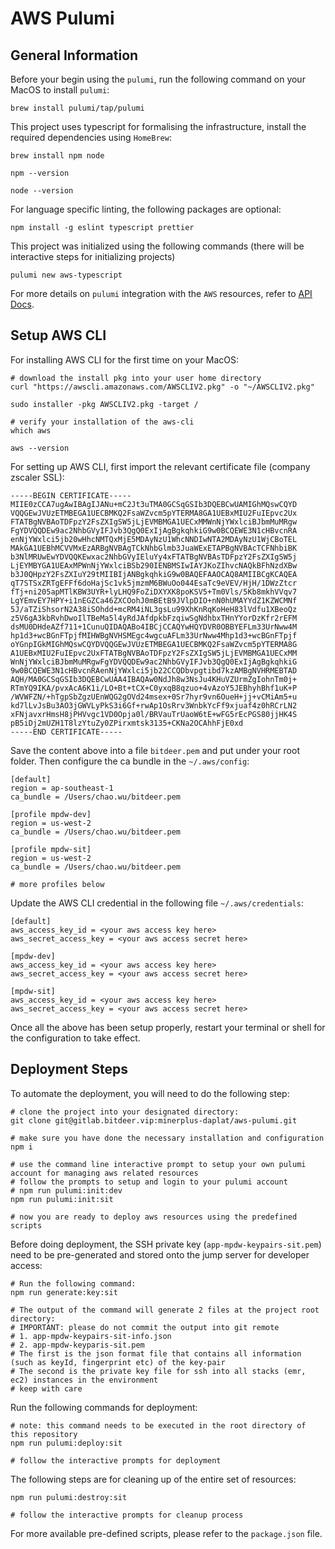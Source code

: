 # AWS Pulumi

## General Information

Before your begin using the `pulumi`, run the following command on your MacOS to install `pulumi`:

```
brew install pulumi/tap/pulumi
```

This project uses typescript for formalising the infrastructure, install the required dependencies using `HomeBrew`:

```
brew install npm node

npm --version

node --version
```

For language specific linting, the following packages are optional:

```
npm install -g eslint typescript prettier
```

This project was initialized using the following commands (there will be interactive steps for initializing projects)

```
pulumi new aws-typescript
```

For more details on `pulumi` integration with the `AWS` resources, refer to [API Docs](https://www.pulumi.com/registry/packages/aws/api-docs/).

## Setup AWS CLI

For installing AWS CLI for the first time on your MacOS:

```
# download the install pkg into your user home directory
curl "https://awscli.amazonaws.com/AWSCLIV2.pkg" -o "~/AWSCLIV2.pkg"

sudo installer -pkg AWSCLIV2.pkg -target /

# verify your installation of the aws-cli
which aws

aws --version
```

For setting up AWS CLI, first import the relevant certificate file (company zscaler SSL):

```
-----BEGIN CERTIFICATE-----
MIIE0zCCA7ugAwIBAgIJANu+mC2Jt3uTMA0GCSqGSIb3DQEBCwUAMIGhMQswCQYD
VQQGEwJVUzETMBEGA1UECBMKQ2FsaWZvcm5pYTERMA8GA1UEBxMIU2FuIEpvc2Ux
FTATBgNVBAoTDFpzY2FsZXIgSW5jLjEVMBMGA1UECxMMWnNjYWxlciBJbmMuMRgw
FgYDVQQDEw9ac2NhbGVyIFJvb3QgQ0ExIjAgBgkqhkiG9w0BCQEWE3N1cHBvcnRA
enNjYWxlci5jb20wHhcNMTQxMjE5MDAyNzU1WhcNNDIwNTA2MDAyNzU1WjCBoTEL
MAkGA1UEBhMCVVMxEzARBgNVBAgTCkNhbGlmb3JuaWExETAPBgNVBAcTCFNhbiBK
b3NlMRUwEwYDVQQKEwxac2NhbGVyIEluYy4xFTATBgNVBAsTDFpzY2FsZXIgSW5j
LjEYMBYGA1UEAxMPWnNjYWxlciBSb290IENBMSIwIAYJKoZIhvcNAQkBFhNzdXBw
b3J0QHpzY2FsZXIuY29tMIIBIjANBgkqhkiG9w0BAQEFAAOCAQ8AMIIBCgKCAQEA
qT7STSxZRTgEFFf6doHajSc1vk5jmzmM6BWuOo044EsaTc9eVEV/HjH/1DWzZtcr
fTj+ni205apMTlKBW3UYR+lyLHQ9FoZiDXYXK8poKSV5+Tm0Vls/5Kb8mkhVVqv7
LgYEmvEY7HPY+i1nEGZCa46ZXCOohJ0mBEtB9JVlpDIO+nN0hUMAYYdZ1KZWCMNf
5J/aTZiShsorN2A38iSOhdd+mcRM4iNL3gsLu99XhKnRqKoHeH83lVdfu1XBeoQz
z5V6gA3kbRvhDwoIlTBeMa5l4yRdJAfdpkbFzqiwSgNdhbxTHnYYorDzKfr2rEFM
dsMU0DHdeAZf711+1CunuQIDAQABo4IBCjCCAQYwHQYDVR0OBBYEFLm33UrNww4M
hp1d3+wcBGnFTpjfMIHWBgNVHSMEgc4wgcuAFLm33UrNww4Mhp1d3+wcBGnFTpjf
oYGnpIGkMIGhMQswCQYDVQQGEwJVUzETMBEGA1UECBMKQ2FsaWZvcm5pYTERMA8G
A1UEBxMIU2FuIEpvc2UxFTATBgNVBAoTDFpzY2FsZXIgSW5jLjEVMBMGA1UECxMM
WnNjYWxlciBJbmMuMRgwFgYDVQQDEw9ac2NhbGVyIFJvb3QgQ0ExIjAgBgkqhkiG
9w0BCQEWE3N1cHBvcnRAenNjYWxlci5jb22CCQDbvpgtibd7kzAMBgNVHRMEBTAD
AQH/MA0GCSqGSIb3DQEBCwUAA4IBAQAw0NdJh8w3NsJu4KHuVZUrmZgIohnTm0j+
RTmYQ9IKA/pvxAcA6K1i/LO+Bt+tCX+C0yxqB8qzuo+4vAzoY5JEBhyhBhf1uK+P
/WVWFZN/+hTgpSbZgzUEnWQG2gOVd24msex+0Sr7hyr9vn6OueH+jj+vCMiAm5+u
kd7lLvJsBu3AO3jGWVLyPkS3i6Gf+rwAp1OsRrv3WnbkYcFf9xjuaf4z0hRCrLN2
xFNjavxrHmsH8jPHVvgc1VD0Opja0l/BRVauTrUaoW6tE+wFG5rEcPGS80jjHK4S
pB5iDj2mUZH1T8lzYtuZy0ZPirxmtsk3135+CKNa2OCAhhFjE0xd
-----END CERTIFICATE-----
```

Save the content above into a file `bitdeer.pem` and put under your root folder. Then configure the ca bundle in the `~/.aws/config`:

```
[default]
region = ap-southeast-1
ca_bundle = /Users/chao.wu/bitdeer.pem

[profile mpdw-dev]
region = us-west-2
ca_bundle = /Users/chao.wu/bitdeer.pem

[profile mpdw-sit]
region = us-west-2
ca_bundle = /Users/chao.wu/bitdeer.pem

# more profiles below
```

Update the AWS CLI credential in the following file `~/.aws/credentials`:

```
[default]
aws_access_key_id = <your aws access key here>
aws_secret_access_key = <your aws access secret here>

[mpdw-dev]
aws_access_key_id = <your aws access key here>
aws_secret_access_key = <your aws access secret here>

[mpdw-sit]
aws_access_key_id = <your aws access key here>
aws_secret_access_key = <your aws access secret here>
```

Once all the above has been setup properly, restart your terminal or shell for the configuration to take effect.

## Deployment Steps

To automate the deployment, you will need to do the following step:

```
# clone the project into your designated directory:
git clone git@gitlab.bitdeer.vip:minerplus-daplat/aws-pulumi.git

# make sure you have done the necessary installation and configuration
npm i

# use the command line interactive prompt to setup your own pulumi account for managing aws related resources
# follow the prompts to setup and login to your pulumi account
# npm run pulumi:init:dev 
npm run pulumi:init:sit 

# now you are ready to deploy aws resources using the predefined scripts
```

Before doing deployment, the SSH private key (`app-mpdw-keypairs-sit.pem`) need to be pre-generated and stored onto the jump server for developer access:

```
# Run the following command:
npm run generate:key:sit

# The output of the command will generate 2 files at the project root directory:
# IMPORTANT: please do not commit the output into git remote
# 1. app-mpdw-keypairs-sit-info.json
# 2. app-mpdw-keyparis-sit.pem
# The first is the json format file that contains all information (such as keyId, fingerprint etc) of the key-pair
# The second is the private key file for ssh into all stacks (emr, ec2) instances in the environment
# keep with care
```

Run the following commands for deployment:

```
# note: this command needs to be executed in the root directory of this repository
npm run pulumi:deploy:sit

# follow the interactive prompts for deployment
```

The following steps are for cleaning up of the entire set of resources:

```
npm run pulumi:destroy:sit

# follow the interactive prompts for cleanup process
```

For more available pre-defined scripts, please refer to the `package.json` file.
